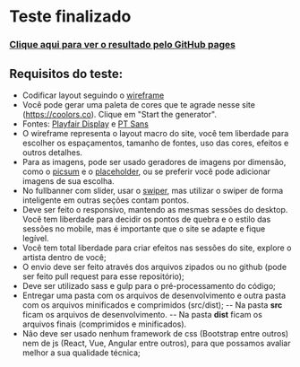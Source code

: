 # Teste finalizado

### <a href="https://germanobier.github.io/vnda-frontend-challenge-junior/dist/">Clique aqui para ver o resultado pelo GitHub pages</a>

## Requisitos do teste:

- Codificar layout seguindo o [wireframe](https://drive.google.com/file/d/10xpr_7qaEXNBT4v2dOKqanS4_tOcgEJs/view)
- Você pode gerar uma paleta de cores que te agrade nesse site (https://coolors.co). Clique em "Start the generator".
- Fontes: [Playfair Display](https://fonts.google.com/specimen/Playfair+Display) e [PT Sans](https://fonts.google.com/specimen/PT+Sans)
- O wireframe representa o layout macro do site, você tem liberdade para escolher os espaçamentos, tamanho de fontes, uso das cores, efeitos e outros detalhes.
- Para as imagens, pode ser usado geradores de imagens por dimensão, como o [picsum](https://picsum.photos/) e o [placeholder](https://placeholder.com/), ou se preferir você pode adicionar imagens de sua escolha.
- No fullbanner com slider, usar o [swiper](http://idangero.us/swiper/), mas utilizar o swiper de forma inteligente em outras seções contam pontos.
- Deve ser feito o responsivo, mantendo as mesmas sessões do desktop. Você tem liberdade para decidir os pontos de quebra e o estilo das sessões no mobile, mas é importante que o site se adapte e fique legível.
- Você tem total liberdade para criar efeitos nas sessões do site, explore o artista dentro de você;
- O envio deve ser feito através dos arquivos zipados ou no github (pode ser feito pull request para esse repositório);
- Deve ser utilizado sass e gulp para o pré-processamento do código;
- Entregar uma pasta com os arquivos de desenvolvimento e outra pasta com os arquivos minificados e comprimidos (src/dist);
-- Na pasta **src** ficam os arquivos de desenvolvimento.
-- Na pasta **dist** ficam os arquivos finais (comprimidos e minificados).
- Não deve ser usado nenhum framework de css (Bootstrap entre outros) nem de js (React, Vue, Angular entre outros), para que possamos avaliar melhor a sua qualidade técnica;

